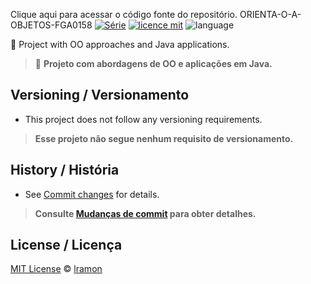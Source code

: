  Clique aqui[](https://github.com/lramon2001/Orientacao-a-Objetos) para acessar o código fonte do repositório.
 ORIENTA-O-A-OBJETOS-FGA0158
[![Série](https://img.shields.io/badge/lramon2001-Calculator-red)](https://github.com/lramon2001/INMTE)
[![licence mit](https://img.shields.io/badge/licence-MIT-blue.svg)](https://github.com/lramon2001/ORIENTA-O-A-OBJETOS-FGA0158/blob/main/LICENSE)
![language](https://img.shields.io/badge/java-only-yellow)

:rocket: Project with OO approaches and Java applications. 

> :rocket: **Projeto com abordagens de OO e aplicações em Java.**


## Versioning / Versionamento
- This project does not follow any versioning requirements.

> **Esse projeto não segue nenhum requisito de versionamento.**


## History / História
- See [Commit changes](https://github.com/lramon2001/commits/main) for details.

> **Consulte [Mudanças de commit](https:/ORIENTA-O-A-OBJETOS-FGA0158/github.com/lramon2001/commits/main) para obter detalhes.**

## License / Licença
[MIT License](https://github.com/lramon2001/ORIENTA-O-A-OBJETOS-FGA0158/blob/main/LICENSE) © [lramon](https://github.com/lramon2001)

